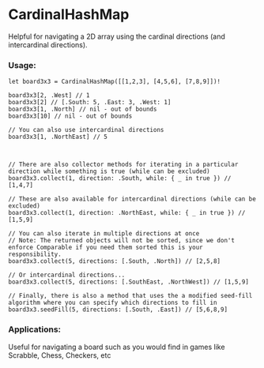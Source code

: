 # CardinalHashMap
Helpful for navigating a 2D array using the cardinal directions (and intercardinal directions).

### Usage:
```
let board3x3 = CardinalHashMap([[1,2,3], [4,5,6], [7,8,9]])!

board3x3[2, .West] // 1
board3x3[2] // [.South: 5, .East: 3, .West: 1]
board3x3[1, .North] // nil - out of bounds
board3x3[10] // nil - out of bounds

// You can also use intercardinal directions
board3x3[1, .NorthEast] // 5



// There are also collector methods for iterating in a particular direction while something is true (while can be excluded)
board3x3.collect(1, direction: .South, while: { _ in true }) // [1,4,7]

// These are also available for intercardinal directions (while can be excluded)
board3x3.collect(1, direction: .NorthEast, while: { _ in true }) // [1,5,9]

// You can also iterate in multiple directions at once
// Note: The returned objects will not be sorted, since we don't enforce Comparable if you need them sorted this is your responsibility.
board3x3.collect(5, directions: [.South, .North]) // [2,5,8]

// Or intercardinal directions...
board3x3.collect(5, directions: [.SouthEast, .NorthWest]) // [1,5,9]

// Finally, there is also a method that uses the a modified seed-fill algorithm where you can specify which directions to fill in
board3x3.seedFill(5, directions: [.South, .East]) // [5,6,8,9]
```

### Applications:
Useful for navigating a board such as you would find in games like Scrabble, Chess, Checkers, etc
